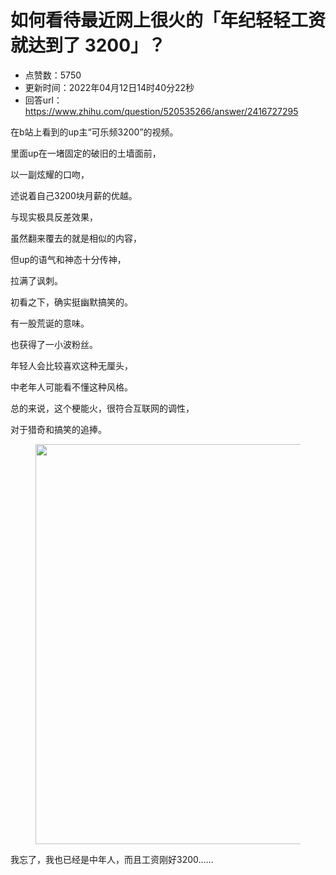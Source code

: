 # 如何看待最近网上很火的「年纪轻轻工资就达到了 3200」？
- 点赞数：5750
- 更新时间：2022年04月12日14时40分22秒
- 回答url：https://www.zhihu.com/question/520535266/answer/2416727295
<body>
 <p data-pid="qaSl6eSe">在b站上看到的up主“可乐频3200”的视频。</p>
 <p data-pid="43j9AAFv">里面up在一堵固定的破旧的土墙面前，</p>
 <p data-pid="FIc26T8N">以一副炫耀的口吻，</p>
 <p data-pid="wi9b0MFV">述说着自己3200块月薪的优越。</p>
 <p data-pid="53RYYRy9">与现实极具反差效果，</p>
 <p data-pid="yNTYoy94">虽然翻来覆去的就是相似的内容，</p>
 <p data-pid="iRfMH1XO">但up的语气和神态十分传神，</p>
 <p data-pid="g8p1Q5VX">拉满了讽刺。</p>
 <p data-pid="IpN-S6Gb">初看之下，确实挺幽默搞笑的。</p>
 <p data-pid="2xBnubHD">有一股荒诞的意味。</p>
 <p data-pid="AcSgbH7w">也获得了一小波粉丝。</p>
 <p data-pid="1EgEqyAe">年轻人会比较喜欢这种无厘头，</p>
 <p data-pid="8mmeesQE">中老年人可能看不懂这种风格。</p>
 <p data-pid="U7OeWclk">总的来说，这个梗能火，很符合互联网的调性，</p>
 <p data-pid="wuYKIQCw">对于猎奇和搞笑的追捧。</p>
 <figure data-size="normal">
  <img src="https://pic1.zhimg.com/50/v2-8b92d90884fae842821a0841fc8af1f7_720w.jpg?source=1940ef5c" data-caption="" data-size="normal" data-rawwidth="640" data-rawheight="354" data-original-token="v2-9df257665555c0ef073ebed5193cd945" data-default-watermark-src="https://picx.zhimg.com/50/v2-18bfc2f1a88fd2fb989317883c7ecc77_720w.jpg?source=1940ef5c" class="origin_image zh-lightbox-thumb" width="640" data-original="https://picx.zhimg.com/v2-8b92d90884fae842821a0841fc8af1f7_r.jpg?source=1940ef5c">
 </figure>
 <p data-pid="nLK5W_b5">我忘了，我也已经是中年人，而且工资刚好3200……</p>
</body>
